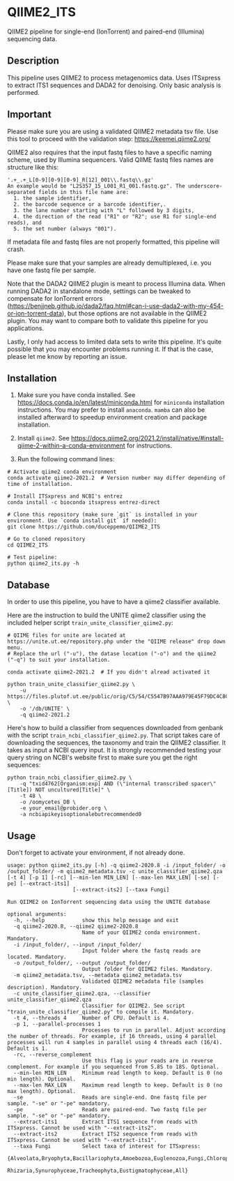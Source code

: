 # QIIME2_ITS
QIIME2 pipeline for single-end (IonTorrent) and paired-end (Illumina) sequencing data.

## Description
This pipeline uses QIIME2 to process metagenomics data. Uses ITSxpress to extract ITS1 sequences and DADA2 for denoising. Only basic analysis is performed.

## Important
Please make sure you are using a validated QIIME2 metadata tsv file. Use this tool to proceed with the validation step:
https://keemei.qiime2.org/

QIIME2 also requires that the input fastq files to have a specific naming scheme, used by Illumina sequencers. Valid QIIME fastq files names are structure like this:
```
'.+_.+_L[0-9][0-9][0-9]_R[12]_001\\.fastq\\.gz'
An example would be "L2S357_15_L001_R1_001.fastq.gz". The underscore-separated fields in this file name are:
  1. the sample identifier,
  2. the barcode sequence or a barcode identifier,.
  3. the lane number starting with "L" followed by 3 digits,
  4. the direction of the read ("R1" or "R2"; use R1 for single-end reads), and
  5. the set number (always "001").
```
If metadata file and fastq files are not properly formatted, this pipeline will crash.

Please make sure that your samples are already demultiplexed, i.e. you have one fastq file per sample.

Note that the DADA2 QIIME2 plugin is meant to process Illumina data. When running DADA2 in standalone mode, settings can be tweaked to compensate for IonTorrent errors (https://benjjneb.github.io/dada2/faq.html#can-i-use-dada2-with-my-454-or-ion-torrent-data), but those options are not available in the QIIME2 plugin. You may want to compare both to validate this pipeline for you applications.

Lastly, I only had access to limited data sets to write this pipeline. It's quite possible that you may encounter problems running it. If that is the case, please let me know by reporting an issue.
## Installation

1. Make sure you have conda installed. See https://docs.conda.io/en/latest/miniconda.html for `miniconda` installation instructions. You may prefer to install `anaconda`. `mamba` can also be installed afterward to speedup environment creation and package installation.

2. Install `qiime2`. See https://docs.qiime2.org/2021.2/install/native/#install-qiime-2-within-a-conda-environment for instructions.
3. Run the following command lines:
```
# Activate qiime2 conda environment
conda activate qiime2-2021.2  # Version number may differ depending of time of installation.

# Install ITSxpress and NCBI's entrez
conda install -c bioconda itsxpress entrez-direct

# Clone this repository (make sure `git` is installed in your environment. Use `conda install git` if needed):
git clone https://github.com/duceppemo/QIIME2_ITS

# Go to cloned repository
cd QIIME2_ITS

# Test pipeline:
python qiime2_its.py -h
```
## Database
In order to use this pipeline, you have to have a qiime2 classifier available.

Here are the instruction to build the UNITE qiime2 classifier using the included helper script `train_unite_classifier_qiime2.py`:
```
# QIIME files for unite are located at https://unite.ut.ee/repository.php under the "QIIME release" drop down menu.
# Replace the url ("-u"), the datase location ("-o") and the qiime2 ("-q") to suit your installation.

conda activate qiime2-2021.2  # If you didn't alread activated it

python train_unite_classifier_qiime2.py \
    -u https://files.plutof.ut.ee/public/orig/C5/54/C5547B97AAA979E45F79DC4C8C4B12113389343D7588716B5AD330F8BDB300C9.tgz \
    -o '/db/UNITE' \
    -q qiime2-2021.2
```

Here's how to build a classifier from sequences downloaded from genbank with the script `train_ncbi_classifier_qiime2.py`. That script takes care of downloading the sequences, the taxonomy and train the QIIME2 classifier. It takes as input a NCBI query input. It is strongly recommended testing your query string on NCBI's website first to make sure you get the right sequences:
```
python train_ncbi_classifier_qiime2.py \
    -q "txid4762[Organism:exp] AND (\"internal transcribed spacer\"[Title]) NOT uncultured[Title]" \
    -t 48 \
    -o /oomycetes_DB \
    -e your_email@probider.org \
    -a ncbiapikeyisoptionalebutrecommended0
```
## Usage
Don't forget to activate your environment, if not already done.
```
usage: python qiime2_its.py [-h] -q qiime2-2020.8 -i /input_folder/ -o /output_folder/ -m qiime2_metadata.tsv -c unite_classifier_qiime2.qza [-t 4] [-p 1] [-rc] [--min-len MIN_LEN] [--max-len MAX_LEN] [-se] [-pe] [--extract-its1]
                     [--extract-its2] [--taxa Fungi]

Run QIIME2 on IonTorrent sequencing data using the UNITE database

optional arguments:
  -h, --help            show this help message and exit
  -q qiime2-2020.8, --qiime2 qiime2-2020.8
                        Name of your QIIME2 conda environment. Mandatory.
  -i /input_folder/, --input /input_folder/
                        Input folder where the fastq reads are located. Mandatory.
  -o /output_folder/, --output /output_folder/
                        Output folder for QIIME2 files. Mandatory.
  -m qiime2_metadata.tsv, --metadata qiime2_metadata.tsv
                        Validated QIIME2 metadata file (samples description). Mandatory.
  -c unite_classifier_qiime2.qza, --classifier unite_classifier_qiime2.qza
                        Classifier for QIIME2. See script "train_unite_classifier_qiime2.py" to compile it. Mandatory.
  -t 4, --threads 4     Number of CPU. Default is 4.
  -p 1, --parallel-processes 1
                        Processes to run in parallel. Adjust according the number of threads. For example, if 16 threads, using 4 parallel processes will run 4 samples in parallel using 4 threads each (16/4). Default is 1.
  -rc, --reverse_complement
                        Use this flag is your reads are in reverse complement. For example if you sequenced from 5.8S to 18S. Optional.
  --min-len MIN_LEN     Minimum read length to keep. Default is 0 (no min length). Optional.
  --max-len MAX_LEN     Maximum read length to keep. Default is 0 (no max length). Optional.
  -se                   Reads are single-end. One fastq file per sample. "-se" or "-pe" mandatory.
  -pe                   Reads are paired-end. Two fastq file per sample. "-se" or "-pe" mandatory.
  --extract-its1        Extract ITS1 sequence from reads with ITSxpress. Cannot be used with "--extract-its2".
  --extract-its2        Extract ITS2 sequence from reads with ITSxpress. Cannot be used with "--extract-its1".
  --taxa Fungi          Select taxa of interest for ITSxpress:
                        {Alveolata,Bryophyta,Bacillariophyta,Amoebozoa,Euglenozoa,Fungi,Chlorophyta,Rhodophyta,Phaeophyceae,Marchantiophyta,Metazoa,Oomycota,Haptophyceae,Raphidophyceae,
                        Rhizaria,Synurophyceae,Tracheophyta,Eustigmatophyceae,All}
```
